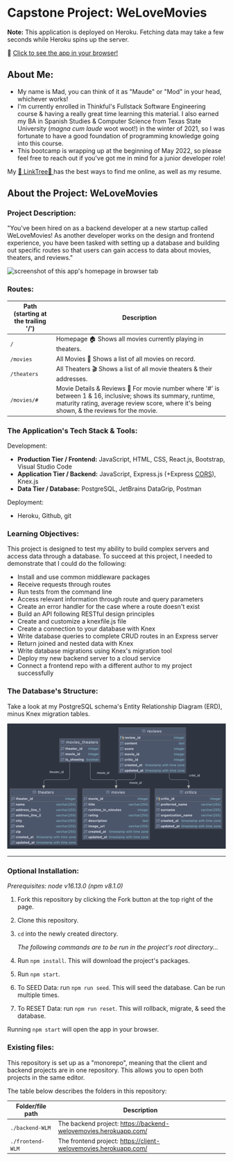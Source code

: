 # Capstone Project: WeLoveMovies

**Note:** This application is deployed on Heroku. Fetching data may take a few
seconds while Heroku spins up the server.

:link: <a href='https://client-welovemovies.herokuapp.com/'>Click to see the app
in your browser!</a>
## About Me:
- My name is Mad, you can think of it as "Maude" or "Mod" in your head,
  whichever works!
- I'm currently enrolled in Thinkful's Fullstack Software Engineering course &
  having a really great time learning this material. I also earned my BA in
  Spanish Studies & Computer Science from Texas State University (*magna cum
  laude* woot woot!) in the winter of 2021, so I was fortunate to have a good
  foundation of programming knowledge going into this course. 
- This bootcamp is wrapping up at the beginning of May 2022, so please feel free
  to reach out if you've got me in mind for a junior developer role! 

My [🌲 LinkTree🌲 ](https://linktr.ee/madgodinez) has the best ways to find me
online, as well as my resume. 


## About the Project: WeLoveMovies
### Project Description:
<div class="description">"You've been hired on as a backend developer at a new startup called
WeLoveMovies! As another developer works on the design and frontend experience,
you have been tasked with setting up a database and building out specific routes
so that users can gain access to data about movies, theaters, and reviews."</div>

<img src="./project-images/home.png" alt="screenshot of this app's homepage in
browser tab" id="home" />

### Routes:
| Path <div class="muted">(starting at the trailing '/')</div>  | Description   |
| ---------------- | ---------------------------------------------------------------- |
| `/ `  | Homepage :house: Shows all movies currently playing in theaters.      |
| `/movies ` | All Movies :movie_camera: Shows a list of all movies on record.   |
| `/theaters ` | All Theaters :clapper: Shows a list of all movie theaters & their addresses.   |
| `/movies/# ` | Movie Details & Reviews :newspaper: For movie number where '#' is between 1 & 16, inclusive; shows its summary, runtime, maturity rating, average review score, where it's being shown, & the reviews for the movie.   |


### The Application's Tech Stack & Tools:
<div class="subh">Development:</div>

  - **Production Tier / Frontend:** JavaScript, HTML, CSS, React.js, Bootstrap,
    Visual Studio Code
  - **Application Tier / Backend:** JavaScript, Express.js (+Express
    [CORS](https://www.npmjs.com/package/cors)), Knex.js 
  - **Data Tier / Database:** PostgreSQL, JetBrains DataGrip, Postman 
  
<div class="subh">Deployment:</div>

 - Heroku, Github, git 
### Learning Objectives: 
This project is designed to test my ability to build complex servers and access
data through a database. To succeed at this project, I needed to demonstrate
that I could do the following:

- Install and use common middleware packages
- Receive requests through routes
- Run tests from the command line
- Access relevant information through route and query parameters
- Create an error handler for the case where a route doesn't exist
- Build an API following RESTful design principles
- Create and customize a knexfile.js file
- Create a connection to your database with Knex
- Write database queries to complete CRUD routes in an Express server
- Return joined and nested data with Knex
- Write database migrations using Knex's migration tool
- Deploy my new backend server to a cloud service
- Connect a frontend repo with a different author to my project successfully

### The Database's Structure:
Take a look at my PostgreSQL schema's Entity Relationship Diagram (ERD), minus
Knex migration tables.
<div class="container">
  <img src="./project-images/db-erd.png" alt="PostgreSQL schema's Entity Relationship Diagram" id="db" />
</div>


---
### Optional Installation:
*Prerequisites: node v16.13.0 (npm v8.1.0)*
1. Fork this repository by clicking the Fork button at the top right of the
   page.
2. Clone this repository.
3. `cd` into the newly created directory.
   
    *The following commands are to be run in the project's root directory...*

4.  Run `npm install`. This will download the project's packages.
5.  Run `npm start`.
6.  To SEED Data: run `npm run seed`. This will seed the database. Can be run
    multiple times.
7.  To RESET Data: run `npm run reset`. This will rollback, migrate, & seed the
    database. 

Running `npm start` will open the app in your browser.

### Existing files:

This repository is set up as a "monorepo", meaning that the client and backend
projects are in one repository. This allows you to open both projects in the
same editor.

The table below describes the folders in this repository:

| Folder/file path | Description                                                      |
| ---------------- | ---------------------------------------------------------------- |
| `./backend-WLM`  | The backend project: https://backend-welovemovies.herokuapp.com/ |
| `./frontend-WLM` | The frontend project: https://client-welovemovies.herokuapp.com/ |


